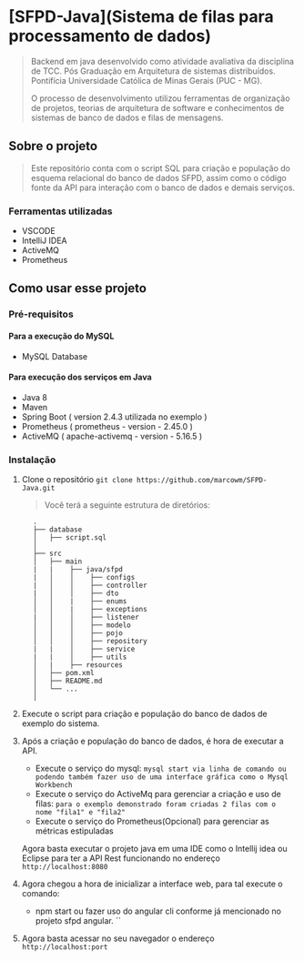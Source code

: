 # [SFPD-Java](Sistema de filas para processamento de dados)

> Backend em java desenvolvido como atividade avaliativa da disciplina de TCC.
> Pós Graduação em Arquitetura de sistemas distribuídos.
> Pontifícia Universidade Católica de Minas Gerais (PUC - MG).
> 
> O processo de desenvolvimento utilizou ferramentas de organização de projetos, teorias de arquitetura de software e conhecimentos de sistemas de banco de dados e filas de mensagens.

## Sobre o projeto
> Este repositório conta com o script SQL para criação e população do esquema relacional do banco de dados SFPD, assim como o código fonte da API para interação com o banco de dados e demais serviços.

### Ferramentas utilizadas
* VSCODE
* IntelliJ IDEA
* ActiveMQ
* Prometheus

## Como usar esse projeto

### Pré-requisitos

#### Para a execução do MySQL
* MySQL Database

#### Para execução dos serviços em Java

* Java 8
* Maven
* Spring Boot ( version 2.4.3 utilizada no exemplo )
* Prometheus ( prometheus - version - 2.45.0 )
* ActiveMQ ( apache-activemq - version - 5.16.5 )

### Instalação

1. Clone o repositório
	`git clone https://github.com/marcowm/SFPD-Java.git`

	> Você terá a seguinte estrutura de diretórios:

```
      .
      ├── database
      │   ├── script.sql
      │
      ├── src
      │   ├── main
      |   |    ├── java/sfpd
      |   │    │    ├── configs
      |   │    │    ├── controller
      |   │    │    ├── dto
      │   │    |    ├── enums
      │   │    |    ├── exceptions
      |   │    │    ├── listener
      │   │    │    ├── modelo
      │   │    │    ├── pojo
      │   │    │    ├── repository
      |   |    │    ├── service
      |   |    │    ├── utils
      │   |    ├── resources
      │   ├── pom.xml
      │   ├── README.md
      │   └── ...
      │
```


2. Execute o script para criação e população do banco de dados de exemplo do sistema.

3. Após a criação e população do banco de dados, é hora de executar a API.
	* Execute o serviço do mysql:
		`mysql start via linha de comando ou podendo também fazer uso de uma interface gráfica como o Mysql Workbench`
	* Execute o serviço do ActiveMq para gerenciar a criação e uso de filas:
		`para o exemplo demonstrado foram criadas 2 filas com o nome "fila1" e "fila2" `
	* Execute o serviço do Prometheus(Opcional) para gerenciar as métricas estipuladas

	Agora basta executar o projeto java em uma IDE como o Intellij idea ou Eclipse para ter a API Rest funcionando no endereço `http://localhost:8080`

4. Agora chegou a hora de inicializar a interface web, para tal execute o comando: 
	* npm start ou fazer uso do angular cli conforme já mencionado no projeto sfpd angular.
		``
5. Agora basta acessar no seu navegador o endereço `http://localhost:port`
   

